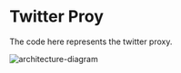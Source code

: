 # Twitter Proy

The code here represents the twitter proxy.

![architecture-diagram](https://personal-project-readmes.s3.amazonaws.com/Tweet+Trending+Repos.png)
